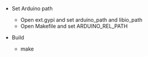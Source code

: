 * Set Arduino path
  - Open ext.gypi and set arduino_path and libio_path
  - Open Makefile and set ARDUINO_REL_PATH

* Build
  - make
